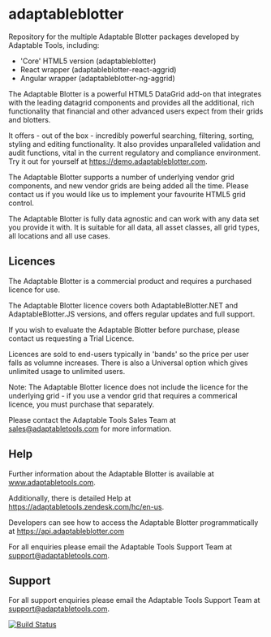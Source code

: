 # adaptableblotter

Repository for the multiple Adaptable Blotter packages developed by Adaptable Tools, including:

- 'Core' HTML5 version (adaptableblotter)
- React wrapper (adaptableblotter-react-aggrid)
- Angular wrapper (adaptableblotter-ng-aggrid)

The Adaptable Blotter is a powerful HTML5 DataGrid add-on that integrates with the leading datagrid components and provides all the additional, rich functionality that financial and other advanced users expect from their grids and blotters.

It offers - out of the box - incredibly powerful searching, filtering, sorting, styling and editing functionality. It also provides unparalleled validation and audit functions, vital in the current regulatory and compliance environment. Try it out for yourself at https://demo.adaptableblotter.com.

The Adaptable Blotter supports a number of underlying vendor grid components, and new vendor grids are being added all the time.  Please contact us if you would like us to implement your favourite HTML5 grid control.

The Adaptable Blotter is fully data agnostic and can work with any data set you provide it with. It is suitable for all data, all asset classes, all grid types, all locations and all use cases.

## Licences

The Adaptable Blotter is a commercial product and requires a purchased licence for use.

The Adaptable Blotter licence covers both AdaptableBlotter.NET and AdaptableBlotter.JS versions, and offers regular updates and full support.

If you wish to evaluate the Adaptable Blotter before purchase, please contact us requesting a Trial Licence.

Licences are sold to end-users typically in 'bands' so the price per user falls as volumne increases. There is also a Universal option which gives unlimited usage to unlimited users.

Note: The Adaptable Blotter licence does not include the licence for the underlying grid - if you use a vendor grid that requires a commerical licence, you must purchase that separately.

Please contact the Adaptable Tools Sales Team at sales@adaptabletools.com for more information.

## Help

Further information about the Adaptable Blotter is available at www.adaptabletools.com.

Additionally, there is detailed Help at https://adaptabletools.zendesk.com/hc/en-us.

Developers can see how to access the Adaptable Blotter programmatically at https://api.adaptableblotter.com

For all enquiries please email the Adaptable Tools Support Team at support@adaptabletools.com.

## Support

For all support enquiries please email the Adaptable Tools Support Team at support@adaptabletools.com.

[![Build Status](https://travis-ci.org/JonnyAdaptableTools/adaptableblotter.svg?branch=master)](https://travis-ci.org/JonnyAdaptableTools/adaptableblotter)
